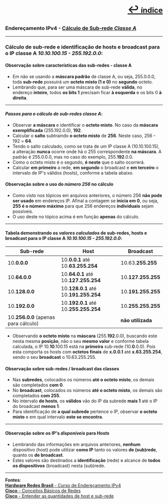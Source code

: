 [<p style="text-align:right; font-weight: 710;font-size: 1.5em; margin-right:0;">↩︎<span style="font-size: .75em"> índice</span></p>](../readme.md)
---
### Endereçamento IPv4 - [Cálculo de Sub-rede ***Classe A***](https://www.youtube.com/watch?v=fUuzEXHPLBo&list=PLAp37wMSBouCU49LV0qFbItufigjYk-sp&index=13)
---

### Cálculo de sub-rede e identificação de hosts e broadcast para o IP classe A ***10.10.100.15 - 255.192.0.0***:

#### Observação sobre características das sub-redes - classe A
* Em não se usando a **máscara padrão** de classe A, ou seja, 255.0.0.0, toda **sub-rede** possuirá um **octeto misto (1 e 0)** no **segundo** octeto.
* Lembrando que, para ser uma máscara de sub-rede **válida**, no endereço **inteiro**, todos **os bits 1** precisam ficar **à esquerda** e os bits 0 **à direita**.

---
#### ***Passos para o cálculo de sub-redes classe A***:
* Observar **a máscara** e identificar o **octeto misto**. No caso da **máscara exemplificada** (255.192.0.0), **192**.
* Calcular o **salto** subtraindo **o octeto misto** de **256**. Neste caso, 256 - 192 = **64**.
* Tendo o salto calculado, como se trata de um IP classe A (10.10.100.15), a alteração **nunca** ocorre onde há o 255 correspondente **na máscara**. A padrão é 255.0.0.0, mas no caso do exemplo, 255.**192**.0.0.
* Como o octeto misto é o segundo, **é neste** que o salto ocorrerá. 
* Calcular **em primeiro** a rede, **em segundo** o broadcast e **em terceiro** o intervalo de IP's válidos (hosts), conforme a tabela abaixo.

#### Observação sobre o uso do ***número 256*** no cálculo
* Como visto nos tópicos em arquivos anteriores, o número 256 **não pode ser usado** em endereços IP. Afinal a contagem se **inicia em 0**, ou seja, **255 é o número máximo** para que 256 endereços **individuais** sejam possíveis.
* O uso deste no tópico acima é em função **apenas** do cálculo.

---
#### Tabela demonstrando os ***valores calculados*** de sub-redes, hosts e broadcast para o IP classe A ***10.10.100.15 - 255.192.0.0***:

| Sub-rede | Host | Broadcast |
| --- | --- | --- |
| 10.**0.0.0** | 10.**0.0.1** até 10.**63.255.254**| 10.63.**255.255** |
| 10.**64.0.0** | 10.**64.0.1** até 10.**127.255.254** | 10.**127.255.255** |
| 10.**128.0.0** | 10.**128.0.1** até 10.**191.255.254** | 10.**191.255.255** |
| 10.**192.0.0** | 10.**192.0.1** até 10.**255.255.254** | 10.**255.255.255** |
| 10.**256.0.0**  (apenas para cálculo)|  | **não utilizada** |

* Observando **o octeto misto** na **máscara** (255.**192**.0.0), buscando este nesta mesma **posição**, não o seu **mesmo valor** e conforme tabela calculada, o IP 10.**10**.100.15 está na **primeira** sub-rede (10.**0**.0.0). Pois esta comporta os hosts com **octetos finais** de **x.0.0.1** até **x.63.255.254**, sendo o seu **broadcast** o 10.63.255.255.

#### Observação sobre sub-redes / broadcast das classes
* Nas **subredes**, colocados os números **até o octeto misto**, os demais são completados **com 0**.
* No **broadcast**, colocados os números **até o octeto misto**, os demais são completados **com 255**.
* No intervalo **de hosts**, os **válidos** vão do IP da subrede **mais 1** até o IP do broadcast **menos 1**.
* Para identificação de **a qual subrede** pertence o IP, observar **o octeto misto** e em qual intervalo **este se encontra**.

---
#### Observação sobre os IP's ***disponíveis*** para ***Hosts***
* Lembrando das informações em arquivos anteriores, **nenhum** dispositivo (host) pode utilizar **como IP** tanto os valores **de (sub)rede**, quanto os **de broadcast**.
* Estes valores são destinados a **identificação** (rede) e alcance de **todos os dispositivos** (broadcast) nesta (sub)rede.

---		
**Fontes**:  
[**Hardware Redes Brasil** - Curso de Endereçamento IPv4](https://www.youtube.com/playlist?list=PLAp37wMSBouCU49LV0qFbItufigjYk-sp)  
[**Cisco** - Conceitos Básicos de Redes](https://www.netacad.com/pt/courses/networking-basics?courseLang=pt-BR)  
[**Cisco** - Entender as quantidades de host e sub-rede](https://www.cisco.com/c/pt_br/support/docs/ip/routing-information-protocol-rip/13790-8.html)  
